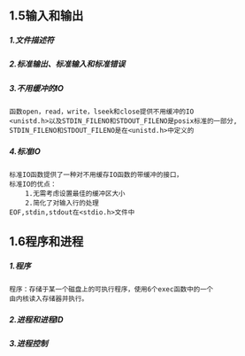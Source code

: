 ## 1.5输入和输出
##### 1.文件描述符
##### 2.标准输出、标准输入和标准错误
##### 3.不用缓冲的IO
	函数open，read，write，lseek和close提供不用缓冲的IO
	<unistd.h>以及STDIN_FILENO和STDOUT_FILENO是posix标准的一部分,
	STDIN_FILENO和STDOUT_FILENO是在<unistd.h>中定义的
##### 4.标准IO
	标准IO函数提供了一种对不用缓存IO函数的带缓冲的接口，
	标准IO的优点：
		1.无需考虑设置最佳的缓冲区大小
		2.简化了对输入行的处理
	EOF,stdin,stdout在<stdio.h>文件中

## 1.6程序和进程
##### 1.程序
	程序：存储于某一个磁盘上的可执行程序，使用6个exec函数中的一个
	由内核读入存储器并执行。
##### 2.进程和进程ID
##### 3.进程控制
		
